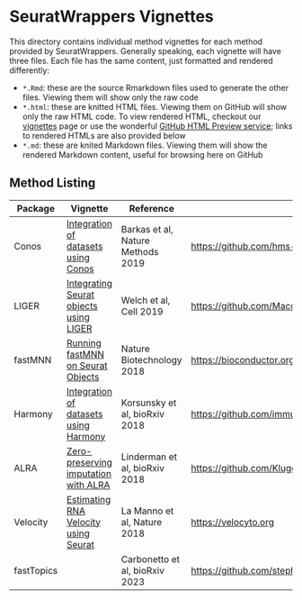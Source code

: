 # SeuratWrappers Vignettes

This directory contains individual method vignettes for each method provided by SeuratWrappers. Generally speaking, each vignette will have three files. Each file has the same content, just formatted and rendered differently:
 - `*.Rmd`: these are the source Rmarkdown files used to generate the other files. Viewing them will show only the raw code
 - `*.html`: these are knitted HTML files. Viewing them on GitHub will show only the raw HTML code. To view rendered HTML, checkout our [vignettes](https://satijalab.org/seurat/vignettes.html) page or use the wonderful [GitHub HTML Preview service](https://htmlpreview.github.io/); links to rendered HTMLs are also provided below
 - `*.md`: these are knited Markdown files. Viewing them will show the rendered Markdown content, useful for browsing here on GitHub

## Method Listing

| Package | Vignette | Reference | Source |
| ------- | -------- | --------- | ------ |
| Conos | [Integration of datasets using Conos](http://htmlpreview.github.io/?https://github.com/satijalab/seurat-wrappers/blob/master/docs/conos.html) | Barkas et al, Nature Methods 2019 | https://github.com/hms-dbmi/conos |
| LIGER | [Integrating Seurat objects using LIGER](http://htmlpreview.github.io/?https://github.com/satijalab/seurat-wrappers/blob/master/docs/liger.html) | Welch et al, Cell 2019 | https://github.com/MacoskoLab/liger |
| fastMNN | [Running fastMNN on Seurat Objects](http://htmlpreview.github.io/?https://github.com/satijalab/seurat-wrappers/blob/master/docs/fast_mnn.html) | Nature Biotechnology 2018 | https://bioconductor.org/packages/release/bioc/html/scran.html |
| Harmony | [Integration of datasets using Harmony](http://htmlpreview.github.io/?https://github.com/satijalab/seurat-wrappers/blob/master/docs/harmony.html) | Korsunsky et al, bioRxiv 2018 | https://github.com/immunogenomics/harmony |
| ALRA | [Zero-preserving imputation with ALRA](http://htmlpreview.github.io/?https://github.com/satijalab/seurat-wrappers/blob/master/docs/alra.html) | Linderman et al, bioRxiv 2018 | https://github.com/KlugerLab/ALRA |
| Velocity | [Estimating RNA Velocity using Seurat](http://htmlpreview.github.io/?https://github.com/satijalab/seurat-wrappers/blob/master/docs/velocity.html) | La Manno et al, Nature 2018 | https://velocyto.org |
| fastTopics | [](http://htmlpreview.github.io/?https://github.com/stephenslab/seurat-wrappers/blob/master/docs/fasttopics.html) | Carbonetto et al, bioRxiv 2023 | https://github.com/stephenslab/fastTopics |
